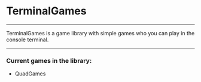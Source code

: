 # TerminalGames
___
TerminalGames is a game library with simple games who you can play in the console terminal. 



---
### Current games in the library:
- QuadGames